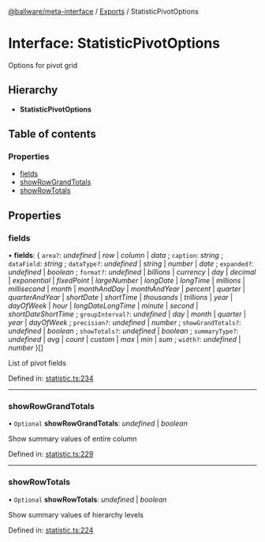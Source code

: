 [@ballware/meta-interface](../README.md) / [Exports](../modules.md) / StatisticPivotOptions

# Interface: StatisticPivotOptions

Options for pivot grid

## Hierarchy

* **StatisticPivotOptions**

## Table of contents

### Properties

- [fields](statisticpivotoptions.md#fields)
- [showRowGrandTotals](statisticpivotoptions.md#showrowgrandtotals)
- [showRowTotals](statisticpivotoptions.md#showrowtotals)

## Properties

### fields

• **fields**: { `area?`: *undefined* \| *row* \| *column* \| *data* ; `caption`: *string* ; `dataField`: *string* ; `dataType?`: *undefined* \| *string* \| *number* \| *date* ; `expanded?`: *undefined* \| *boolean* ; `format?`: *undefined* \| *billions* \| *currency* \| *day* \| *decimal* \| *exponential* \| *fixedPoint* \| *largeNumber* \| *longDate* \| *longTime* \| *millions* \| *millisecond* \| *month* \| *monthAndDay* \| *monthAndYear* \| *percent* \| *quarter* \| *quarterAndYear* \| *shortDate* \| *shortTime* \| *thousands* \| *trillions* \| *year* \| *dayOfWeek* \| *hour* \| *longDateLongTime* \| *minute* \| *second* \| *shortDateShortTime* ; `groupInterval?`: *undefined* \| *day* \| *month* \| *quarter* \| *year* \| *dayOfWeek* ; `precision?`: *undefined* \| *number* ; `showGrandTotals?`: *undefined* \| *boolean* ; `showTotals?`: *undefined* \| *boolean* ; `summaryType?`: *undefined* \| *avg* \| *count* \| *custom* \| *max* \| *min* \| *sum* ; `width?`: *undefined* \| *number*  }[]

List of pivot fields

Defined in: [statistic.ts:234](https://github.com/frankball/ballware-meta-interface/blob/08dd5e4/src/statistic.ts#L234)

___

### showRowGrandTotals

• `Optional` **showRowGrandTotals**: *undefined* \| *boolean*

Show summary values of entire column

Defined in: [statistic.ts:229](https://github.com/frankball/ballware-meta-interface/blob/08dd5e4/src/statistic.ts#L229)

___

### showRowTotals

• `Optional` **showRowTotals**: *undefined* \| *boolean*

Show summary values of hierarchy levels

Defined in: [statistic.ts:224](https://github.com/frankball/ballware-meta-interface/blob/08dd5e4/src/statistic.ts#L224)
